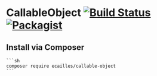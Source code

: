# CallableObject [![Build Status][travis-image]][travis-url] [![Packagist][packagist-image]][packagist-url]

## Install via Composer

    ```sh
    composer require ecailles/callable-object
    ```

[travis-image]: https://travis-ci.org/ecailles/callable-object.svg?branch=master
[travis-url]: https://travis-ci.org/ecailles/callable-object

[packagist-image]: https://img.shields.io/packagist/v/ecailles/callable-object.svg
[packagist-url]: https://packagist.org/packages/ecailles/callable-object
